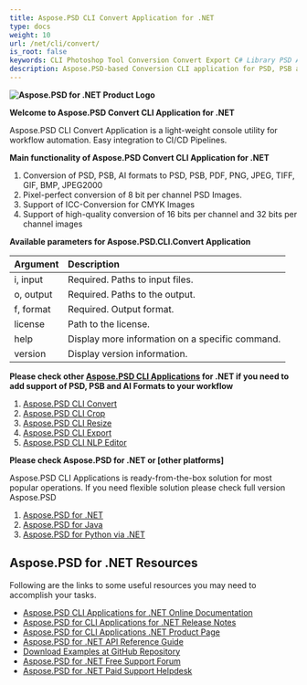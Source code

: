 ```yaml
---
title: Aspose.PSD CLI Convert Application for .NET
type: docs
weight: 10
url: /net/cli/convert/
is_root: false
keywords: CLI Photoshop Tool Conversion Convert Export C# Library PSD API
description: Aspose.PSD-based Conversion CLI application for PSD, PSB and AI File Formats. No-code CI/CD Automation. Supports conversion from PSD, PSB, AI export to PDF, TIFF, JPEG, JPEG2000, PNG, GIF and BMP. It does not require Adobe Photoshop or Adobe Illustrator to be installed and can be run from console without additional code.
---
```


**![Aspose.PSD for .NET Product Logo](home_1.png)**

**Welcome to Aspose.PSD Convert CLI Application for .NET**

Aspose.PSD CLI Convert Application is a light-weight console utility for workflow automation. Easy integration to CI/CD Pipelines.

**Main functionality of Aspose.PSD Convert CLI Application for .NET**

1. Conversion of PSD, PSB, AI formats to PSD, PSB, PDF, PNG, JPEG, TIFF, GIF, BMP, JPEG2000
2. Pixel-perfect conversion of 8 bit per channel PSD Images.
3. Support of ICC-Conversion for CMYK Images
4. Support of high-quality conversion of 16 bits per channel and 32 bits per channel images

**Available parameters for Aspose.PSD.CLI.Convert Application**

| **Argument** | **Description**                                        |
|:-------------|:-------------------------------------------------------|
| i, input     | Required. Paths to input files.                        |
| o, output    | Required. Paths to the output.                         |
| f, format    | Required. Output format.                               |
| license      | Path to the license.                                   |
| help         | Display more information on a specific command.        |
| version      | Display version information.                           |


**Please check other [Aspose.PSD CLI Applications](https://docs.aspose.com/psd/net/cli) for .NET if you need to add support of PSD, PSB and AI Formats to your workflow**

1. [Aspose.PSD CLI Convert](/psd/net/cli/convert)
2. [Aspose.PSD CLI Crop](/psd/net/cli/crop)
3. [Aspose.PSD CLI Resize](/psd/net/cli/resize)
4. [Aspose.PSD CLI Export](/psd/net/cli/export)
5. [Aspose.PSD CLI NLP Editor](/psd/net/cli/nlp-editor)

**Please check Aspose.PSD for .NET or [other platforms]**

Aspose.PSD CLI Applications is ready-from-the-box solution for most popular operations. If you need flexible solution please check full version Aspose.PSD

1. [Aspose.PSD for .NET](https://releases.aspose.com/psd/net/)
2. [Aspose.PSD for Java](https://releases.aspose.com/psd/java/) 
3. [Aspose.PSD for Python via .NET](https://releases.aspose.com/psd/python-net/)

## **Aspose.PSD for .NET Resources**

Following are the links to some useful resources you may need to accomplish your tasks.

- [Aspose.PSD CLI Applications for .NET Online Documentation](/psd/net/cli/convert)
- [Aspose.PSD for CLI Applications for .NET Release Notes](/psd/net/cli/convert/release-notes/)
- [Aspose.PSD for CLI Applications .NET Product Page](https://products.aspose.com/psd/net/cli)
- [Aspose.PSD for .NET API Reference Guide](https://reference.aspose.com/net/psd)
- [Download Examples at GitHub Repository](https://github.com/aspose-psd/CLI-Applications)
- [Aspose.PSD for .NET Free Support Forum](https://forum.aspose.com/c/psd)
- [Aspose.PSD for .NET Paid Support Helpdesk](https://helpdesk.aspose.com/)
